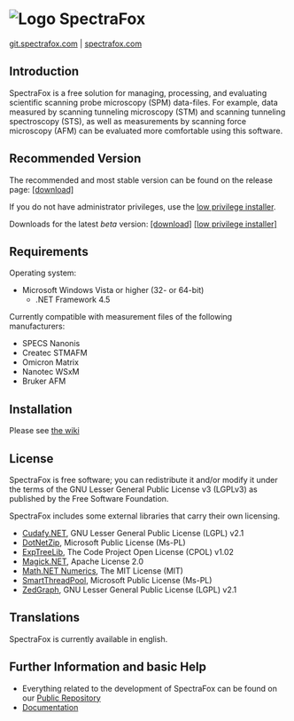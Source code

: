 ![Logo](http://spectrafox.com/images/style/headerlogo3.png) SpectraFox
=======
[git.spectrafox.com](http://git.spectrafox.com/) |
[spectrafox.com](http://spectrafox.com)

Introduction
------

SpectraFox is a free solution for managing, processing, and evaluating scientific scanning probe microscopy (SPM) data-files. For example, data measured by scanning tunneling microscopy (STM) and scanning tunneling spectroscopy (STS), as well as measurements by scanning force microscopy (AFM) can be evaluated more comfortable using this software.

Recommended Version
-------------------

The recommended and most stable version can be found on the release page: [\[download\]](https://github.com/spectrafox/spectrafox/raw/master/setup/spectrafox-stable.exe)

If you do not have administrator privileges, use the [low privilege installer](https://github.com/spectrafox/spectrafox/raw/master/setup/spectrafox-stable_lowpriv.exe).

Downloads for the latest *beta* version:
[\[download\]](https://github.com/spectrafox/spectrafox/raw/master/setup/spectrafox-dev.exe)
[\[low privilege installer\]](https://github.com/spectrafox/spectrafox/raw/master/setup/spectrafox-dev_lowpriv.exe)

Requirements
------------

Operating system:
* Microsoft Windows Vista or higher (32- or 64-bit)
    * .NET Framework 4.5

Currently compatible with measurement files of the following manufacturers:
* SPECS Nanonis
* Createc STMAFM
* Omicron Matrix
* Nanotec WSxM
* Bruker AFM


Installation
------------

Please see [the wiki](https://github.com/spectrafox/spectrafox/wiki/DownloadAndSetup)

License
-------

SpectraFox is free software; you can redistribute it and/or
modify it under the terms of the GNU Lesser General Public License v3 (LGPLv3)
as published by the Free Software Foundation.

SpectraFox includes some external libraries that carry their own licensing.

* [Cudafy.NET](http://cudafy.codeplex.com/), GNU Lesser General Public License (LGPL) v2.1
* [DotNetZip](http://dotnetzip.codeplex.com/), Microsoft Public License (Ms-PL)
* [ExpTreeLib](http://www.codeproject.com/Articles/8546/An-All-VB-NET-Explorer-Tree-Control-with-ImageList), The Code Project Open License (CPOL) v1.02
* [Magick.NET](https://magick.codeplex.com/), Apache License 2.0
* [Math.NET Numerics](http://numerics.mathdotnet.com/), The MIT License (MIT)
* [SmartThreadPool](http://smartthreadpool.codeplex.com/), Microsoft Public License (Ms-PL)
* [ZedGraph](http://sourceforge.net/projects/zedgraph/), GNU Lesser General Public License (LGPL) v2.1

Translations
------------

SpectraFox is currently available in english.

Further Information and basic Help
----------------------------------

* Everything related to the development of SpectraFox can be found on our [Public Repository](http://git.spectrafox.com)
* [Documentation](http://wiki.spectrafox.com)
